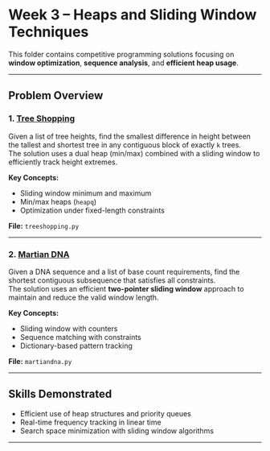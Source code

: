 
# Week 3 – Heaps and Sliding Window Techniques

This folder contains competitive programming solutions focusing on **window optimization**, **sequence analysis**, and **efficient heap usage**. 

---

## Problem Overview

### 1. [Tree Shopping](https://uib.kattis.com/courses/INF237/spring25/assignments/wws2t8/problems/treeshopping)  
Given a list of tree heights, find the smallest difference in height between the tallest and shortest tree in any contiguous block of exactly `k` trees.  
The solution uses a dual heap (min/max) combined with a sliding window to efficiently track height extremes.

**Key Concepts:**  
- Sliding window minimum and maximum  
- Min/max heaps (`heapq`)  
- Optimization under fixed-length constraints  

**File:** `treeshopping.py`

---

### 2. [Martian DNA](https://uib.kattis.com/courses/INF237/spring25/assignments/wws2t8/problems/uib.martiandna)  
Given a DNA sequence and a list of base count requirements, find the shortest contiguous subsequence that satisfies all constraints.  
The solution uses an efficient **two-pointer sliding window** approach to maintain and reduce the valid window length.

**Key Concepts:**  
- Sliding window with counters  
- Sequence matching with constraints  
- Dictionary-based pattern tracking  

**File:** `martiandna.py`

---

## Skills Demonstrated

- Efficient use of heap structures and priority queues  
- Real-time frequency tracking in linear time  
- Search space minimization with sliding window algorithms  

---

